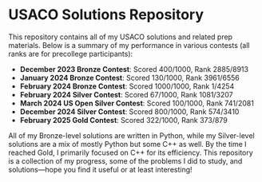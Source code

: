# USACO Solutions Repository

This repository contains all of my USACO solutions and related prep materials. Below is a summary of my performance in various contests (all ranks are for precollege participants):

- **December 2023 Bronze Contest**: Scored 400/1000, Rank 2885/8913
- **January 2024 Bronze Contest**: Scored 130/1000, Rank 3961/6556
- **February 2024 Bronze Contest**: Scored 1000/1000, Rank 1/4254
- **February 2024 Silver Contest**: Scored 67/1000, Rank 1081/3207
- **March 2024 US Open Silver Contest**: Scored 100/1000, Rank 741/2081
- **December 2024 Silver Contest**: Scored 800/1000, Rank 574/3410
- **February 2025 Gold Contest**: Scored 322/1000, Rank 373/879

All of my Bronze-level solutions are written in Python, while my Silver-level solutions are a mix of mostly Python but some C++ as well. By the time I reached Gold, I primarily focused on C++ for its efficiency. This repository is a collection of my progress, some of the problems I did to study, and solutions—hope you find it useful or at least interesting!
